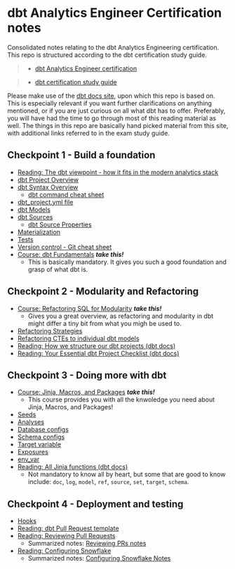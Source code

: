 # dbt Analytics Engineer Certification notes
Consolidated notes relating to the dbt Analytics Engineering certification. This repo is structured according to the dbt certification study guide.

> - [dbt Analytics Engineer certification](https://www.getdbt.com/certifications/analytics-engineer-certification-exam)

> - [dbt certification study guide](https://www.getdbt.com/assets/uploads/dbt_certificate_study_guide.pdf)

Please make use of the [dbt docs site](https://docs.getdbt.com/docs/build/projects), upon which this repo is based on. This is especially relevant if you want further clarifications on anything mentioned, or if you are just curious on all what dbt has to offer. Preferably, you will have had the time to go through most of this reading material as well. The things in this repo are basically hand picked material from this site, with additional links referred to in the exam study guide.

## Checkpoint 1 - Build a foundation

- [Reading: The dbt viewpoint - how it fits in the modern analytics stack](https://docs.getdbt.com/community/resources/viewpoint)
- [dbt Project Overview](/../main/CP1-BuildAFoundation/Projects.md)
- [dbt Syntax Overview](/../main/CP1-BuildAFoundation/SyntaxOverview.md)
  - [dbt command cheat sheet](/../main/dbt_cheat_sheet.pdf)
- [dbt_project.yml file](/../main/CP1-BuildAFoundation/dbt_project.yml.md)
- [dbt Models](/../main/CP1-BuildAFoundation/Models.md)
- [dbt Sources](/../main/CP1-BuildAFoundation/Sources.md)
  - [dbt Source Properties](/../main/CP1-BuildAFoundation/SourceProperties.md)
- [Materialization](/../main/CP1-BuildAFoundation/Materializations.md)
- [Tests](/../main/CP1-BuildAFoundation/Tests.md)
- [Version control - Git cheat sheet](/../main/github-git-cheat-sheet.pdf)
- [Course: dbt Fundamentals](https://courses.getdbt.com/courses/fundamentals) ***take this!***
  - This is basically mandatory. It gives you such a good foundation and grasp of what dbt is.

## Checkpoint 2 - Modularity and Refactoring

- [Course: Refactoring SQL for Modularity](https://courses.getdbt.com/courses/refactoring-sql-for-modularity) ***take this!***
  - Gives you a great overview, as refactoring and modularity in dbt might differ a tiny bit from what you migh be used to.
- [Refactoring Strategies](/../main/CP2-ModularityAndRefactoring/ChooseARefactoringStrategy.md)
- [Refactoring CTEs to individual dbt models](/../main/CP2-ModularityAndRefactoring/RefactoringCTEsToIndividualModels.md)
- [Reading: How we structure our dbt projects (dbt docs)](https://docs.getdbt.com/best-practices/how-we-structure/1-guide-overview)
- [Reading: Your Essential dbt Project Checklist (dbt docs)](https://docs.getdbt.com/blog/essential-dbt-project-checklist#-dag-auditing)

## Checkpoint 3 - Doing more with dbt

- [Course: Jinja, Macros, and Packages](https://courses.getdbt.com/courses/jinja-macros-packages) ***take this!***
  - This course provides you with all the knwoledge you need about Jinja, Macros, and Packages!
- [Seeds](/../main/CP3-DoingMoreWithDbt/Seeds.md)
- [Analyses](/../main/CP3-DoingMoreWithDbt/Analyses.md)
- [Database configs](/../main/CP3-DoingMoreWithDbt/DatabaseConfig.md)
- [Schema configs](/../main/CP3-DoingMoreWithDbt/SchemaConfig.md)
- [Target variable](/../main/CP3-DoingMoreWithDbt/TargetVariable.md)
- [Exposures](/../main/CP3-DoingMoreWithDbt/Exposures.md)
- [env_var](/../main/CP3-DoingMoreWithDbt/env_var_function.md)
- [Reading: All Jinja functions (dbt docs)](https://docs.getdbt.com/reference/dbt-jinja-functions)
  - Not mandatory to know all by heart, but some that are good to know include: `doc`, `log`, `model`, `ref`, `source`, `set`, `target`, `schema`. 

## Checkpoint 4 - Deployment and testing

- [Hooks](/../main/CP4-DeploymentAndTesting/Hooks.md)
- [Reading: dbt Pull Request template](https://docs.getdbt.com/blog/analytics-pull-request-template)
- [Reading: Reviewing Pull Requests](https://www.getdbt.com/blog/how-to-review-an-analytics-pull-request)
  - Summarized notes: [Reviewing PRs notes](/../main/CP4-DeploymentAndTesting/ReviewPRNotes.md) 
- [Reading: Configuring Snowflake](https://www.getdbt.com/blog/how-we-configure-snowflake)
  - Summarized notes: [Configuring Snowflake Notes](/../main/CP4-DeploymentAndTesting/ConfiguringSnowflakeNotes.md) 
